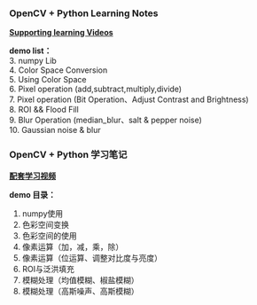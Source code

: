 ### OpenCV + Python Learning Notes ###

[**Supporting learning Videos**](https://www.bilibili.com/video/BV1QW411F7e7?p=1)

**demo list：**  
3. numpy Lib  
4. Color Space Conversion  
5. Using Color Space  
6. Pixel operation (add,subtract,multiply,divide)   
7. Pixel operation (Bit Operation、Adjust Contrast and Brightness)  
8. ROI && Flood Fill  
9. Blur Operation (median_blur、salt & pepper noise)  
10.  Gaussian noise & blur


### OpenCV + Python 学习笔记

[**配套学习视频**](https://www.bilibili.com/video/BV1QW411F7e7?p=1)

**demo 目录：**  
1. numpy使用  
2. 色彩空间变换  
3. 色彩空间的使用
4. 像素运算（加，减，乘，除）  
5. 像素运算（位运算、调整对比度与亮度）  
6. ROI与泛洪填充  
7. 模糊处理（均值模糊、椒盐模糊）  
8.  模糊处理（高斯噪声、高斯模糊）